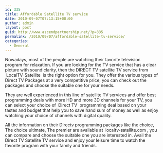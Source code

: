 ```yaml
---
id: 335
title: Affordable Satellite TV service
date: 2010-09-07T07:13:15+00:00
author: admin
layout: post
guid: http://www.ascendpartnership.net/?p=335
permalink: /2010/09/07/affordable-satellite-tv-service/
categories:
  - General
---
```

Nowadays, most of the people are watching their favorite television program for relaxation. If you are looking for the TV service that has a clear picture with sound clarity, then the DIRECT TV satellite TV service from &nbsp;LocalTV-Satellite&nbsp; is the right option for you. They offer the various types of Direct TV Packages at a very competitive price, you can check out the packages and choose the suitable one for your needs.

They are well experienced in this line of satellite TV services and offer best programming deals with more HD and more 3D channels for your TV, you can select your choice of &nbsp;Direct TV&nbsp; programming deal based on your tastes and budget that help you to save hand sum of money as well as enjoy watching your choice of channels with digital quality.

All the information on their Directv programming packages like the choice, The choice ultimate, The premier are available at &nbsp;localtv-satellite.com&nbsp;, you can compare and choose the suitable one you are interested in. Avail the Direct TV Satellite TV service and enjoy your leisure time to watch the favorite program with your family and friends.